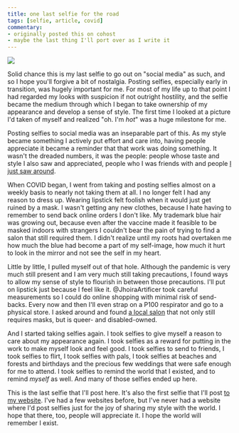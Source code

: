 ```yaml
---
title: one last selfie for the road
tags: [selfie, article, covid]
commentary:
- originally posted this on cohost
- maybe the last thing I'll port over as I write it
---
```


<a href="/assets/021/selfie.jpg"><img src="/assets/021/selfie-small.jpg" style="max-height: 600px"></a>

Solid chance this is my last selfie to go out on "social media" as such, and so I hope you'll forgive a bit of nostalgia. Posting selfies, especially early in transition, was hugely important for me. For most of my life up to that point I had regarded my looks with suspicion if not outright hostility, and the selfie became the medium through which I began to take ownership of my appearance and develop a sense of style. The first time I looked at a picture I'd taken of myself and realized "oh. I'm _hot_" was a huge milestone for me.

Posting selfies to social media was an inseparable part of this. As my style became something I actively put effort and care into, having people appreciate it became a reminder that that work was doing something. It wasn't the dreaded numbers, it was the people: people whose taste and style I also saw and appreciated, people who I was friends with and people [I just saw around](https://cohost.org/doodlemancy/post/7888557-bus-stop-friends).

When COVID began, I went from taking and posting selfies almost on a weekly basis to nearly not taking them at all. I no longer felt I had any reason to dress up. Wearing lipstick felt foolish when it would just get ruined by a mask. I wasn't getting any new clothes, because I hate having to remember to send back online orders I don't like. My trademark blue hair was growing out, because even after the vaccine made it feasible to be masked indoors with strangers I couldn't bear the pain of trying to find a salon that still required them. I didn't realize until my roots had overtaken me how much the blue had become a part of my self-image, how much it hurt to look in the mirror and not see the self in my heart.

Little by little, I pulled myself out of that hole. Although the pandemic is very much still present and I am very much still taking precautions, I found ways to allow my sense of style to flourish in between those precautions. I'll put on lipstick just because I feel like it. @JhoiraArtificer took careful measurements so I could do online shopping with minimal risk of send-backs. Every now and then I'll even strap on a P100 respirator and go to a physical store. I asked around and found [a local salon](https://www.pinkrubysalons.com/) that not only still requires masks, but is queer- and disabled-owned.

And I started taking selfies again. I took selfies to give myself a reason to care about my appearance again. I took selfies as a reward for putting in the work to make myself look and feel good. I took selfies to send to friends, I took selfies to flirt, I took selfies with pals, I took selfies at beaches and forests and birthdays and the precious few weddings that were safe enough for me to attend. I took selfies to remind the world that I existed, and to remind _myself_ as well. And many of those selfies ended up here.

This is the last selfie that I'll post here. It's also the first selfie that I'll post [to my website](https://nex-3.com/). I've had a few websites before, but I've never had a website where I'd post selfies just for the joy of sharing my style with the world. I hope that there, too, people will appreciate it. I hope the world will remember I exist.
